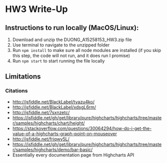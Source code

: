 # HW3 Write-Up

## Instructions to run locally (MacOS/Linux):
1. Download and unzip the DUONG_A15258153_HW3.zip file
2. Use terminal to navigate to the unzipped folder
3. Run `npm install` to make sure all node modules are installed (if you skip this step, the code will not run, and it does run I promise)
4. Run `npm start` to start running the file locally

## Limitations

### Citations
- http://jsfiddle.net/BlackLabel/tyazu4ko/
- http://jsfiddle.net/BlackLabel/xdsgL6rm/
- http://jsfiddle.net/7sxnzetc/
- https://jsfiddle.net/gh/get/library/pure/highcharts/highcharts/tree/master/samples/highcharts/chart/height/
- https://stackoverflow.com/questions/30064294/how-do-i-get-the-value-of-a-highcharts-graph-point-on-mouseover
- http://jsfiddle.net/frjqwy5L/
- https://jsfiddle.net/gh/get/library/pure/highcharts/highcharts/tree/master/samples/highcharts/demo/bar-basic/
- Essentially every documentation page from Highcharts API